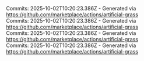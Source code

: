 Commits: 2025-10-02T10:20:23.386Z - Generated via https://github.com/marketplace/actions/artificial-grass
<br>
Commits: 2025-10-02T10:20:23.386Z - Generated via https://github.com/marketplace/actions/artificial-grass
<br>
Commits: 2025-10-02T10:20:23.386Z - Generated via https://github.com/marketplace/actions/artificial-grass
<br>
Commits: 2025-10-02T10:20:23.386Z - Generated via https://github.com/marketplace/actions/artificial-grass
<br>
